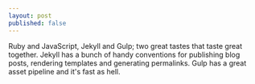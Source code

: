 ```yaml
---
layout: post
published: false
---
```


Ruby and JavaScript, Jekyll and Gulp; two great tastes that taste great together. Jekyll has a bunch of handy conventions for publishing blog posts, rendering templates and generating permalinks. Gulp has a great asset pipeline and it's fast as hell.

